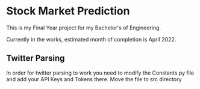 # Stock Market Prediction

This is my Final Year project for my Bachelor's of Engineering.

Currently in the works, estimated month of completion is April 2022.

## Twitter Parsing

In order for twitter parsing to work you need to modify the Constants.py file and add your API Keys and Tokens there. Move the file to src directory
